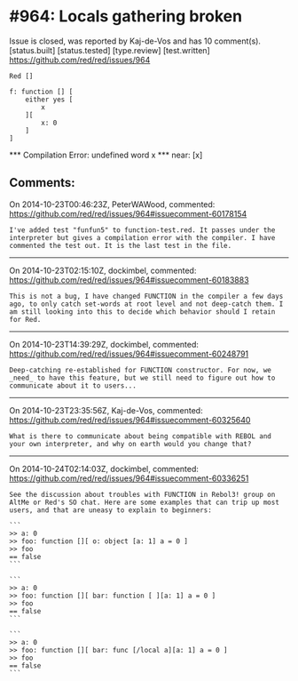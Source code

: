 
#964: Locals gathering broken
================================================================================
Issue is closed, was reported by Kaj-de-Vos and has 10 comment(s).
[status.built] [status.tested] [type.review] [test.written]
<https://github.com/red/red/issues/964>

```
Red []

f: function [] [
    either yes [
        x
    ][
        x: 0
    ]
]
```

**\* Compilation Error: undefined word x 
**\* near: [x]



Comments:
--------------------------------------------------------------------------------

On 2014-10-23T00:46:23Z, PeterWAWood, commented:
<https://github.com/red/red/issues/964#issuecomment-60178154>

    I've added test "funfun5" to function-test.red. It passes under the interpreter but gives a compilation error with the compiler. I have commented the test out. It is the last test in the file.

--------------------------------------------------------------------------------

On 2014-10-23T02:15:10Z, dockimbel, commented:
<https://github.com/red/red/issues/964#issuecomment-60183883>

    This is not a bug, I have changed FUNCTION in the compiler a few days ago, to only catch set-words at root level and not deep-catch them. I am still looking into this to decide which behavior should I retain for Red.

--------------------------------------------------------------------------------

On 2014-10-23T14:39:29Z, dockimbel, commented:
<https://github.com/red/red/issues/964#issuecomment-60248791>

    Deep-catching re-established for FUNCTION constructor. For now, we _need_ to have this feature, but we still need to figure out how to communicate about it to users...

--------------------------------------------------------------------------------

On 2014-10-23T23:35:56Z, Kaj-de-Vos, commented:
<https://github.com/red/red/issues/964#issuecomment-60325640>

    What is there to communicate about being compatible with REBOL and your own interpreter, and why on earth would you change that?

--------------------------------------------------------------------------------

On 2014-10-24T02:14:03Z, dockimbel, commented:
<https://github.com/red/red/issues/964#issuecomment-60336251>

    See the discussion about troubles with FUNCTION in Rebol3! group on AltMe or Red's SO chat. Here are some examples that can trip up most users, and that are uneasy to explain to beginners:
    
    ```
    >> a: 0
    >> foo: function [][ o: object [a: 1] a = 0 ]
    >> foo
    == false
    ```
    
    ```
    >> a: 0
    >> foo: function [][ bar: function [ ][a: 1] a = 0 ]
    >> foo
    == false
    ```
    
    ```
    >> a: 0
    >> foo: function [][ bar: func [/local a][a: 1] a = 0 ]
    >> foo
    == false
    ```

